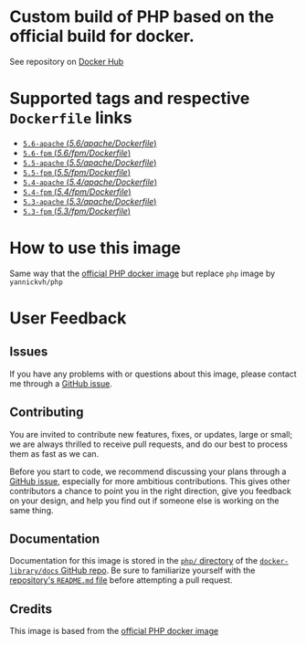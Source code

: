 # Custom build of PHP based on the official build for docker.

See repository on [Docker Hub](https://hub.docker.com/r/yannickvh/php/)

# Supported tags and respective `Dockerfile` links

- [ `5.6-apache` (*5.6/apache/Dockerfile*)](https://github.com/yvh/docker-php/blob/master/5.6/apache/Dockerfile)
- [ `5.6-fpm` (*5.6/fpm/Dockerfile*)](https://github.com/yvh/docker-php/blob/master/5.6/fpm/Dockerfile)
- [ `5.5-apache` (*5.5/apache/Dockerfile*)](https://github.com/yvh/docker-php/blob/master/5.5/apache/Dockerfile)
- [ `5.5-fpm` (*5.5/fpm/Dockerfile*)](https://github.com/yvh/docker-php/blob/master/5.5/fpm/Dockerfile)
- [ `5.4-apache` (*5.4/apache/Dockerfile*)](https://github.com/yvh/docker-php/blob/master/5.4/apache/Dockerfile)
- [ `5.4-fpm` (*5.4/fpm/Dockerfile*)](https://github.com/yvh/docker-php/blob/master/5.4/fpm/Dockerfile)
- [ `5.3-apache` (*5.3/apache/Dockerfile*)](https://github.com/yvh/docker-php/blob/master/5.3/apache/Dockerfile)
- [ `5.3-fpm` (*5.3/fpm/Dockerfile*)](https://github.com/yvh/docker-php/blob/master/5.3/fpm/Dockerfile)

# How to use this image

Same way that the [official PHP docker image](https://hub.docker.com/_/php/) but replace `php` image by `yannickvh/php`

# User Feedback

## Issues

If you have any problems with or questions about this image, please contact me through a [GitHub issue](https://github.com/yvh/docker-php/issues).

## Contributing

You are invited to contribute new features, fixes, or updates, large or small; we are always thrilled to receive pull requests, and do our best to process them as fast as we can.

Before you start to code, we recommend discussing your plans through a [GitHub issue](https://github.com/docker-library/php/issues), especially for more ambitious contributions. This gives other contributors a chance to point you in the right direction, give you feedback on your design, and help you find out if someone else is working on the same thing.

## Documentation

Documentation for this image is stored in the [`php/` directory](https://github.com/docker-library/docs/tree/master/php) of the [`docker-library/docs` GitHub repo](https://github.com/docker-library/docs). Be sure to familiarize yourself with the [repository's `README.md` file](https://github.com/docker-library/docs/blob/master/README.md) before attempting a pull request.

## Credits

This image is based from the [official PHP docker image](https://hub.docker.com/_/php/)